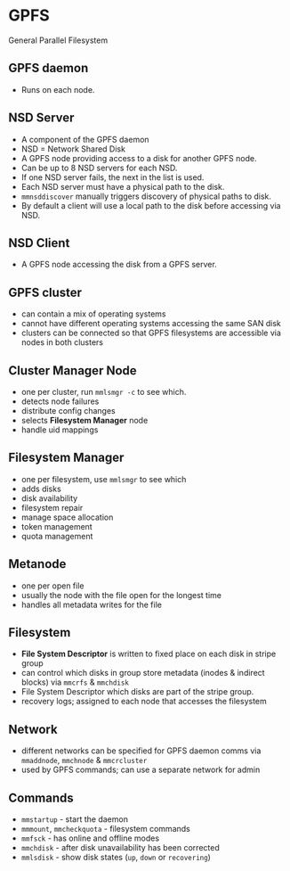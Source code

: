 # GPFS
General Parallel Filesystem

## GPFS daemon
- Runs on each node.

## NSD Server
- A component of the GPFS daemon
- NSD = Network Shared Disk
- A GPFS node providing access to a disk for another GPFS node.
- Can be up to 8 NSD servers for each NSD.
- If one NSD server fails, the next in the list is used.
- Each NSD server must have a physical path to the disk.
- `mmnsddiscover` manually triggers discovery of physical paths to disk.
- By default a client will use a local path to the disk before accessing via NSD.

## NSD Client
- A GPFS node accessing the disk from a GPFS server.

## GPFS cluster
- can contain a mix of operating systems
- cannot have different operating systems accessing the same SAN disk
- clusters can be connected so that GPFS filesystems are accessible via nodes in both clusters

## Cluster Manager Node
- one per cluster, run `mmlsmgr -c` to see which.
- detects node failures
- distribute config changes
- selects **Filesystem Manager** node
- handle uid mappings

## Filesystem Manager
- one per filesystem, use `mmlsmgr` to see which
- adds disks
- disk availability
- filesystem repair
- manage space allocation
- token management
- quota management

## Metanode
- one per open file
- usually the node with the file open for the longest time
- handles all metadata writes for the file

## Filesystem
- **File System Descriptor** is written to fixed place on each disk in stripe group
- can control which disks in group store metadata (inodes & indirect blocks) via `mmcrfs` & `mmchdisk`
- File System Descriptor which disks are part of the stripe group.
- recovery logs; assigned to each node that accesses the filesystem

## Network
- different networks can be specified for GPFS daemon comms via `mmaddnode`, `mmchnode` & `mmcrcluster`
- used by GPFS commands; can use a separate network for admin

## Commands
- `mmstartup` - start the daemon
- `mmmount`, `mmcheckquota` - filesystem commands
- `mmfsck` - has online and offline modes
- `mmchdisk` - after disk unavailability has been corrected
- `mmlsdisk` - show disk states (`up`, `down` or `recovering`)



